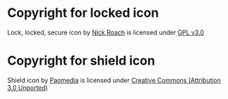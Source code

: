 # Copyright for locked icon
Lock, locked, secure icon by [Nick Roach](http://www.elegantthemes.com/) is licensed under [GPL v3.0](https://www.gnu.org/copyleft/gpl.html)

# Copyright for shield icon 
Shield icon by [Paomedia](https://www.iconfinder.com/paomedia) is licensed under [Creative Commons (Attribution 3.0 Unported)](http://creativecommons.org/licenses/by/3.0/)
